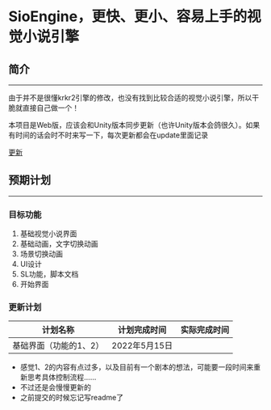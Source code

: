 # SioEngine，更快、更小、容易上手的视觉小说引擎
## 简介
<hr>
<p>由于并不是很懂krkr2引擎的修改，也没有找到比较合适的视觉小说引擎，所以干脆就直接自己做一个！</p>
<p>本项目是Web版，应该会和Unity版本同步更新（也许Unity版本会鸽很久）。如果有时间的话会时不时来写一下，每次更新都会在update里面记录</p>

[更新](update.md)

## 预期计划
<hr>

### 目标功能

1. 基础视觉小说界面
2. 基础动画，文字切换动画
3. 场景切换动画
4. UI设计
5. SL功能，脚本文档
6. 开始界面

### 更新计划
|计划名称|计划完成时间|实际完成时间|
|:---:|:---:|:---:|
| 基础界面（功能的1、2）| 2022年5月15日||

* 感觉1、2的内容有点过多，以及目前有一个剧本的想法，可能要一段时间来重新思考具体控制流程……
* 不过还是会慢慢更新的
* 之前提交的时候忘记写readme了
